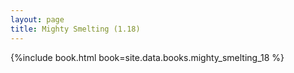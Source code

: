 ```yaml
---
layout: page
title: Mighty Smelting (1.18)
---
```


{%include book.html book=site.data.books.mighty_smelting_18 %}